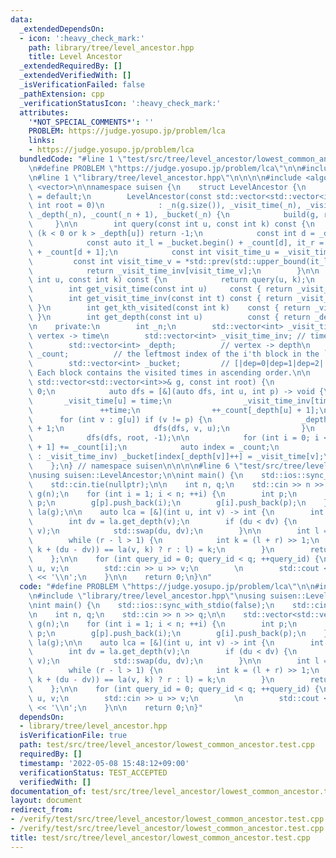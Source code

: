 ```yaml
---
data:
  _extendedDependsOn:
  - icon: ':heavy_check_mark:'
    path: library/tree/level_ancestor.hpp
    title: Level Ancestor
  _extendedRequiredBy: []
  _extendedVerifiedWith: []
  _isVerificationFailed: false
  _pathExtension: cpp
  _verificationStatusIcon: ':heavy_check_mark:'
  attributes:
    '*NOT_SPECIAL_COMMENTS*': ''
    PROBLEM: https://judge.yosupo.jp/problem/lca
    links:
    - https://judge.yosupo.jp/problem/lca
  bundledCode: "#line 1 \"test/src/tree/level_ancestor/lowest_common_ancestor.test.cpp\"\
    \n#define PROBLEM \"https://judge.yosupo.jp/problem/lca\"\n\n#include <iostream>\n\
    \n#line 1 \"library/tree/level_ancestor.hpp\"\n\n\n\n#include <algorithm>\n#include\
    \ <vector>\n\nnamespace suisen {\n    struct LevelAncestor {\n        LevelAncestor()\
    \ = default;\n        LevelAncestor(const std::vector<std::vector<int>>& g, const\
    \ int root = 0)\n            : _n(g.size()), _visit_time(_n), _visit_time_inv(_n),\
    \ _depth(_n), _count(_n + 1), _bucket(_n) {\n            build(g, root);\n   \
    \     }\n\n        int query(const int u, const int k) const {\n            if\
    \ (k < 0 or k > _depth[u]) return -1;\n            const int d = _depth[u] - k;\n\
    \            const auto it_l = _bucket.begin() + _count[d], it_r = _bucket.begin()\
    \ + _count[d + 1];\n            const int visit_time_u = _visit_time[u];\n   \
    \         const int visit_time_v = *std::prev(std::upper_bound(it_l, it_r, visit_time_u));\n\
    \            return _visit_time_inv[visit_time_v];\n        }\n\n        int operator()(const\
    \ int u, const int k) const {\n            return query(u, k);\n        }\n\n\
    \        int get_visit_time(const int u)     const { return _visit_time[u]; }\n\
    \        int get_visit_time_inv(const int t) const { return _visit_time_inv[t];\
    \ }\n        int get_kth_visited(const int k)    const { return _visit_time_inv[k];\
    \ }\n        int get_depth(const int u)          const { return _depth[u]; }\n\
    \n    private:\n        int _n;\n        std::vector<int> _visit_time;     //\
    \ vertex -> time\n        std::vector<int> _visit_time_inv; // time   -> vertex\n\
    \        std::vector<int> _depth;          // vertex -> depth\n        std::vector<int>\
    \ _count;          // the leftmost index of the i'th block in the `_bucket`\n\
    \        std::vector<int> _bucket;         // [|dep=0|dep=1|dep=2|...|dep=n-1|].\
    \ Each block contains the visited times in ascending order.\n\n        void build(const\
    \ std::vector<std::vector<int>>& g, const int root) {\n            int time =\
    \ 0;\n            auto dfs = [&](auto dfs, int u, int p) -> void {\n         \
    \       _visit_time[u] = time;\n                _visit_time_inv[time] = u;\n \
    \               ++time;\n                ++_count[_depth[u] + 1];\n          \
    \      for (int v : g[u]) if (v != p) {\n                    _depth[v] = _depth[u]\
    \ + 1;\n                    dfs(dfs, v, u);\n                }\n            };\n\
    \            dfs(dfs, root, -1);\n\n            for (int i = 0; i < _n; ++i) _count[i\
    \ + 1] += _count[i];\n            auto index = _count;\n            for (int v\
    \ : _visit_time_inv) _bucket[index[_depth[v]]++] = _visit_time[v];\n        }\n\
    \    };\n} // namespace suisen\n\n\n\n#line 6 \"test/src/tree/level_ancestor/lowest_common_ancestor.test.cpp\"\
    \nusing suisen::LevelAncestor;\n\nint main() {\n    std::ios::sync_with_stdio(false);\n\
    \    std::cin.tie(nullptr);\n\n    int n, q;\n    std::cin >> n >> q;\n\n    std::vector<std::vector<int>>\
    \ g(n);\n    for (int i = 1; i < n; ++i) {\n        int p;\n        std::cin >>\
    \ p;\n        g[p].push_back(i);\n        g[i].push_back(p);\n    }\n\n    LevelAncestor\
    \ la(g);\n\n    auto lca = [&](int u, int v) -> int {\n        int du = la.get_depth(u);\n\
    \        int dv = la.get_depth(v);\n        if (du < dv) {\n            std::swap(u,\
    \ v);\n            std::swap(du, dv);\n        }\n\n        int l = -1, r = dv;\n\
    \        while (r - l > 1) {\n            int k = (l + r) >> 1;\n            (la(u,\
    \ k + (du - dv)) == la(v, k) ? r : l) = k;\n        }\n        return la(v, r);\n\
    \    };\n\n    for (int query_id = 0; query_id < q; ++query_id) {\n        int\
    \ u, v;\n        std::cin >> u >> v;\n        \n        std::cout << lca(u, v)\
    \ << '\\n';\n    }\n\n    return 0;\n}\n"
  code: "#define PROBLEM \"https://judge.yosupo.jp/problem/lca\"\n\n#include <iostream>\n\
    \n#include \"library/tree/level_ancestor.hpp\"\nusing suisen::LevelAncestor;\n\
    \nint main() {\n    std::ios::sync_with_stdio(false);\n    std::cin.tie(nullptr);\n\
    \n    int n, q;\n    std::cin >> n >> q;\n\n    std::vector<std::vector<int>>\
    \ g(n);\n    for (int i = 1; i < n; ++i) {\n        int p;\n        std::cin >>\
    \ p;\n        g[p].push_back(i);\n        g[i].push_back(p);\n    }\n\n    LevelAncestor\
    \ la(g);\n\n    auto lca = [&](int u, int v) -> int {\n        int du = la.get_depth(u);\n\
    \        int dv = la.get_depth(v);\n        if (du < dv) {\n            std::swap(u,\
    \ v);\n            std::swap(du, dv);\n        }\n\n        int l = -1, r = dv;\n\
    \        while (r - l > 1) {\n            int k = (l + r) >> 1;\n            (la(u,\
    \ k + (du - dv)) == la(v, k) ? r : l) = k;\n        }\n        return la(v, r);\n\
    \    };\n\n    for (int query_id = 0; query_id < q; ++query_id) {\n        int\
    \ u, v;\n        std::cin >> u >> v;\n        \n        std::cout << lca(u, v)\
    \ << '\\n';\n    }\n\n    return 0;\n}"
  dependsOn:
  - library/tree/level_ancestor.hpp
  isVerificationFile: true
  path: test/src/tree/level_ancestor/lowest_common_ancestor.test.cpp
  requiredBy: []
  timestamp: '2022-05-08 15:48:12+09:00'
  verificationStatus: TEST_ACCEPTED
  verifiedWith: []
documentation_of: test/src/tree/level_ancestor/lowest_common_ancestor.test.cpp
layout: document
redirect_from:
- /verify/test/src/tree/level_ancestor/lowest_common_ancestor.test.cpp
- /verify/test/src/tree/level_ancestor/lowest_common_ancestor.test.cpp.html
title: test/src/tree/level_ancestor/lowest_common_ancestor.test.cpp
---
```

